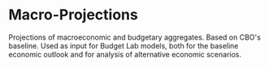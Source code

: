 # Macro-Projections
Projections of macroeconomic and budgetary aggregates. Based on CBO's baseline. Used as input for Budget Lab models, both for the baseline economic outlook and for analysis of alternative economic scenarios. 
